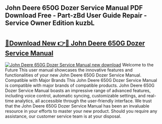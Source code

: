 ## John Deere 650G Dozer Service Manual PDF Download Free - Part-zBd User Guide Repair - Service Owner Edition kuzbL

# <h2><a href="http://bc21446.oget.top/?id=John+Deere+650G+Dozer+Service+Manual">🔗Download New 👉🔴 John Deere 650G Dozer Service Manual</a></h2>

[![John Deere 650G Dozer Service Manual new download](https://i.imgur.com/5g1atiW.png)](http://bc21446.oget.top/?id=John+Deere+650G+Dozer+Service+Manual)
Welcome to the Future This user manual showcases the innovative features and functionalities of your new John Deere 650G Dozer Service Manual. Compatible with Major Brands This John Deere 650G Dozer Service Manual is compatible with major brands of compatible products. John Deere 650G Dozer Service Manual boasts an impressive range of advanced features, including voice control, automatic syncing, customizable settings, and real-time analytics, all accessible through the user-friendly interface. We trust that the John Deere 650G Dozer Service Manual has been an invaluable resource in your efforts to master your new product. Should you require any assistance, our customer service team is at your disposal.
